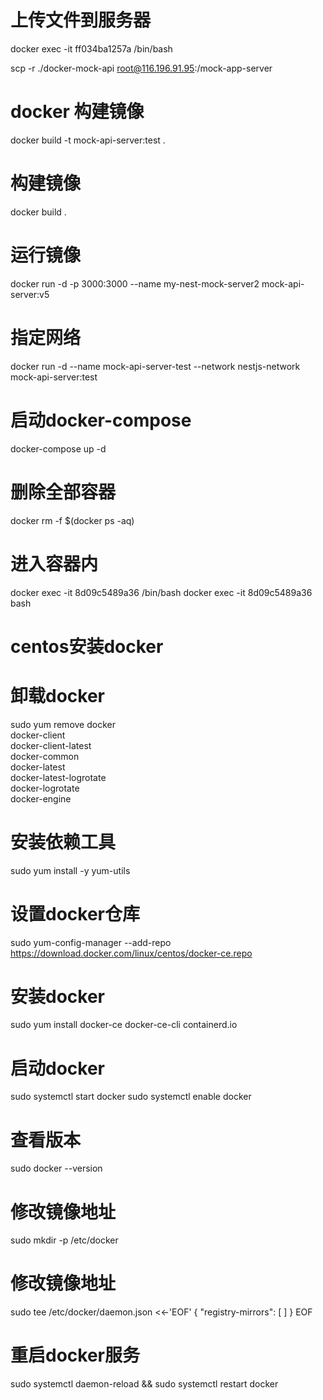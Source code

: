 <!--
 * @Author: laotianwy 1695657342@qq.com
 * @Date: 2025-01-22 23:04:56
 * @LastEditors: laotianwy 1695657342@qq.com
 * @LastEditTime: 2025-01-27 00:45:13
 * @FilePath: /mock-api-serve/README.md
 * @Description: 这是默认设置,请设置`customMade`, 打开koroFileHeader查看配置 进行设置: https://github.com/OBKoro1/koro1FileHeader/wiki/%E9%85%8D%E7%BD%AE
-->
# 上传文件到服务器
docker exec -it ff034ba1257a /bin/bash

scp -r ./docker-mock-api root@116.196.91.95:/mock-app-server
# docker 构建镜像
docker build -t mock-api-server:test .
# 构建镜像
docker build .
# 运行镜像
docker run -d -p 3000:3000 --name my-nest-mock-server2 mock-api-server:v5

# 指定网络
docker run -d --name mock-api-server-test --network nestjs-network mock-api-server:test
# 启动docker-compose
docker-compose up -d

# 删除全部容器
docker rm -f $(docker ps -aq)

# 进入容器内
docker exec -it 8d09c5489a36 /bin/bash
docker exec -it 8d09c5489a36 bash











# centos安装docker

# 卸载docker
sudo yum remove docker \
                  docker-client \
                  docker-client-latest \
                  docker-common \
                  docker-latest \
                  docker-latest-logrotate \
                  docker-logrotate \
                  docker-engine
# 安装依赖工具
sudo yum install -y yum-utils

# 设置docker仓库
sudo yum-config-manager --add-repo https://download.docker.com/linux/centos/docker-ce.repo

# 安装docker
sudo yum install docker-ce docker-ce-cli containerd.io

# 启动docker
sudo systemctl start docker
sudo systemctl enable docker

# 查看版本
sudo docker --version

# 修改镜像地址

sudo mkdir -p /etc/docker

# 修改镜像地址
sudo tee /etc/docker/daemon.json <<-'EOF'
{
    "registry-mirrors": [
    ]
}
EOF

# 重启docker服务
sudo systemctl daemon-reload && sudo systemctl restart docker
